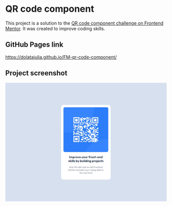 # QR code component 

This project is a solution to the [QR code component challenge on Frontend Mentor](https://www.frontendmentor.io/challenges/qr-code-component-iux_sIO_H). It was created to improve coding skills. 

## GitHub Pages link

https://dolatajulia.github.io/FM-qr-code-component/

## Project screenshot

![image](resources/project-screenshot.jpg)
